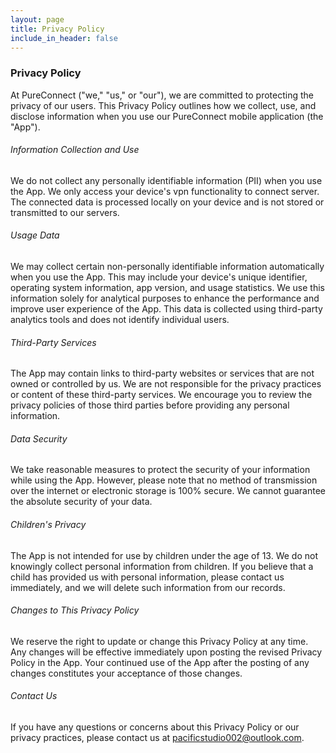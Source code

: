 ```yaml
---
layout: page
title: Privacy Policy
include_in_header: false
---
```


   

### **Privacy Policy**

At PureConnect ("we," "us," or "our"), we are committed to protecting the privacy of our users. This Privacy Policy outlines how we collect, use, and disclose information when you use our PureConnect mobile application (the "App").

###### Information Collection and Use

We do not collect any personally identifiable information (PII) when you use the App. We only access your device's vpn functionality to connect server. The connected data is processed locally on your device and is not stored or transmitted to our servers.

###### Usage Data

We may collect certain non-personally identifiable information automatically when you use the App. This may include your device's unique identifier, operating system information, app version, and usage statistics. We use this information solely for analytical purposes to enhance the performance and improve user experience of the App. This data is collected using third-party analytics tools and does not identify individual users.

###### Third-Party Services

The App may contain links to third-party websites or services that are not owned or controlled by us. We are not responsible for the privacy practices or content of these third-party services. We encourage you to review the privacy policies of those third parties before providing any personal information.

###### Data Security

We take reasonable measures to protect the security of your information while using the App. However, please note that no method of transmission over the internet or electronic storage is 100% secure. We cannot guarantee the absolute security of your data.

###### Children's Privacy

The App is not intended for use by children under the age of 13. We do not knowingly collect personal information from children. If you believe that a child has provided us with personal information, please contact us immediately, and we will delete such information from our records.

###### Changes to This Privacy Policy

We reserve the right to update or change this Privacy Policy at any time. Any changes will be effective immediately upon posting the revised Privacy Policy in the App. Your continued use of the App after the posting of any changes constitutes your acceptance of those changes.

###### Contact Us

If you have any questions or concerns about this Privacy Policy or our privacy practices, please contact us at pacificstudio002@outlook.com.
